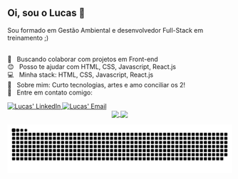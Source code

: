## Oi, sou o Lucas :wave:
Sou formado em Gestão Ambiental e desenvolvedor Full-Stack em treinamento ;) 

 <br/> :purple_heart: &nbsp; Buscando colaborar com projetos em Front-end
 <br/> :blush: &nbsp; Posso te ajudar com HTML, CSS, Javascript, React.js
 <br/> :computer: &nbsp; Minha stack: HTML, CSS, Javascript, React.js
 <br/> :speech_balloon:  &nbsp; Sobre mim: Curto tecnologias, artes e amo conciliar os 2!
 <br/> :email: &nbsp; Entre em contato comigo: 
 <br/> 

<a href="https://www.linkedin.com/in/luccaspiva">
   <img alt="Lucas' LinkedIn" src="https://img.shields.io/badge/LinkedIn-0077B5?style=for-the-badge&logo=linkedin&logoColor=white" />
</a>

<a href="mailto:lucas.p.dias@outlook.com"> 
<img alt="Lucas' Email" src="https://img.shields.io/badge/Gmail-D14836?style=for-the-badge&logo=gmail&logoColor=white" />
</a>

<br/>
<div  align="center"> 
  <a href="https://github.com/luccaspiva">
  <img height="150em"   align="center" src="https://github-readme-stats.vercel.app/api?username=luccaspiva&show_icons=true&theme=tokyonight&include_all_commits=true&count_private=true"/>
  <img height="150em"  align="center" src="https://github-readme-stats.vercel.app/api/top-langs/?username=luccaspiva&&layout=compact&hide=shell&theme=tokyonight"/>

  ![Snake animation](https://github.com/ellen2121/ellen2121/blob/output/github-contribution-grid-snake.svg)

</div>
